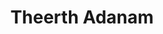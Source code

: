 ---
layout: post
title:  "Theerth Adanam"
image: 'assets/images/theerth-adanam.jpg'
tags: ["Animal", "Music", "Mystic", "Rollos"]
category: 'Poster'
---